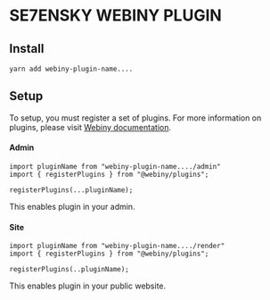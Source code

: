 # SE7ENSKY WEBINY PLUGIN

## Install
```
yarn add webiny-plugin-name....
```

## Setup
To setup, you must register a set of plugins. For more information on
plugins, please visit [Webiny documentation](https://docs.webiny.com/docs/developer-tutorials/plugins-crash-course).

#### Admin
```
import pluginName from "webiny-plugin-name..../admin"
import { registerPlugins } from "@webiny/plugins";

registerPlugins(...pluginName);
```

This enables plugin in your admin.

#### Site
```
import pluginName from "webiny-plugin-name..../render"
import { registerPlugins } from "@webiny/plugins";

registerPlugins(..pluginName);
```

This enables plugin in your public website.
